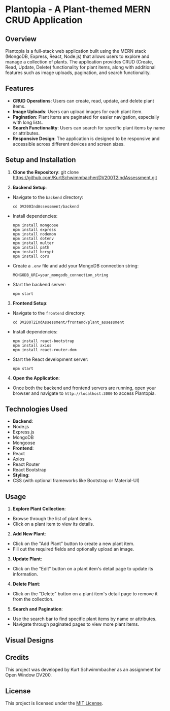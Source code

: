 # Plantopia - A Plant-themed MERN CRUD Application

## Overview

Plantopia is a full-stack web application built using the MERN stack (MongoDB, Express, React, Node.js) that allows users to explore and manage a collection of plants. The application provides CRUD (Create, Read, Update, Delete) functionality for plant items, along with additional features such as image uploads, pagination, and search functionality.

## Features

- **CRUD Operations**: Users can create, read, update, and delete plant items.
- **Image Uploads**: Users can upload images for each plant item.
- **Pagination**: Plant items are paginated for easier navigation, especially with long lists.
- **Search Functionality**: Users can search for specific plant items by name or attributes.
- **Responsive Design**: The application is designed to be responsive and accessible across different devices and screen sizes.

## Setup and Installation

1. **Clone the Repository**: 
git clone https://github.com/KurtSchwimmbacher/DV200T2IndAssessment.git

2. **Backend Setup**:
- Navigate to the `backend` directory:
  ```
  cd DV200IndAssessment/backend
  ```
- Install dependencies:
  ```
  npm install mongoose
  npm install express
  npm install nodemon
  npm install dotenv
  npm install multer
  npm install path
  npm install bcrypt
  npm install cors
  ```
- Create a `.env` file and add your MongoDB connection string:
  ```
  MONGODB_URI=your_mongodb_connection_string
  ```
- Start the backend server:
  ```
  npm start
  ```

3. **Frontend Setup**:
- Navigate to the `frontend` directory:
  ```
  cd DV200T2IndAssessment/frontend/plant_assessment
  ```
- Install dependencies:
  ```
  npm install react-bootstrap
  npm install axios
  npm install react-router-dom
  ```
- Start the React development server:
  ```
  npm start
  ```

4. **Open the Application**:
- Once both the backend and frontend servers are running, open your browser and navigate to `http://localhost:3000` to access Plantopia.

## Technologies Used

- **Backend**:
- Node.js
- Express.js
- MongoDB
- Mongoose
- **Frontend**:
- React
- Axios
- React Router
- React Bootstrap
- **Styling**:
- CSS (with optional frameworks like Bootstrap or Material-UI)

## Usage

1. **Explore Plant Collection**:
- Browse through the list of plant items.
- Click on a plant item to view its details.

2. **Add New Plant**:
- Click on the "Add Plant" button to create a new plant item.
- Fill out the required fields and optionally upload an image.

3. **Update Plant**:
- Click on the "Edit" button on a plant item's detail page to update its information.

4. **Delete Plant**:
- Click on the "Delete" button on a plant item's detail page to remove it from the collection.

5. **Search and Pagination**:
- Use the search bar to find specific plant items by name or attributes.
- Navigate through paginated pages to view more plant items.

## Visual Designs



## Credits

This project was developed by Kurt Schwimmbacher as an assignment for Open Window DV200. 

## License

This project is licensed under the [MIT License](LICENSE).
